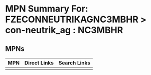 



# MPN Summary For: FZECONNEUTRIKAGNC3MBHR > con-neutrik_ag : NC3MBHR

## MPNs
  

|MPN|Direct Links|Search Links|
| :--- | :--- | :--- |
||||

